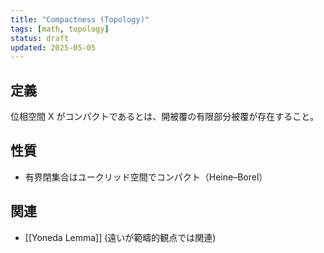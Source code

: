 ```yaml
---
title: "Compactness (Topology)"
tags: [math, topology]
status: draft
updated: 2025-05-05
---
```


## 定義
位相空間 X がコンパクトであるとは、開被覆の有限部分被覆が存在すること。

## 性質
- 有界閉集合はユークリッド空間でコンパクト（Heine–Borel）

## 関連
- [[Yoneda Lemma]] (遠いが範疇的観点では関連)
